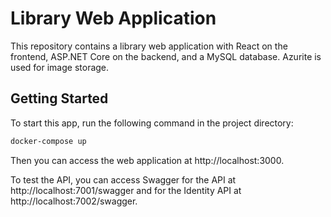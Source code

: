 # Library Web Application

This repository contains a library web application with React on the frontend, ASP.NET Core on the backend, and a MySQL database. Azurite is used for image storage.

## Getting Started

To start this app, run the following command in the project directory:

```bash
docker-compose up
```

Then you can access the web application at http://localhost:3000.

To test the API, you can access Swagger for the API at http://localhost:7001/swagger and for the Identity API at http://localhost:7002/swagger.